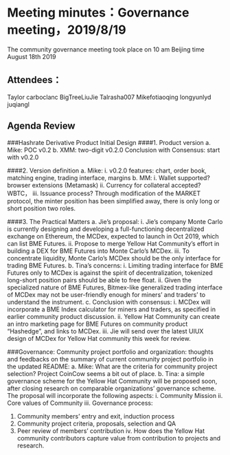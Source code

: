 # Meeting minutes：Governance meeting，2019/8/19
The community governance meeting took place on 10 am Beijing time August 18th 2019

## Attendees：
Taylor
carboclanc
BigTreeLiuJie
Talrasha007
Mikefotiaoqing
longyunlyd
juqiangl

## Agenda Review

###Hashrate Derivative Product Initial Design
####1.	Product version 
a.	Mike: POC v0.2
b.	XMM: two-digit v0.2.0
Conclusion with Consensus: start with v0.2.0

####2.	Version definition
a.	Mike: 
i.	v0.2.0 features:  chart, order book, matching engine, trading interface, margins
b.	MM: 
i.	Wallet supported? browser extensions (Metamask)
ii.	Currency for collateral accepted? WBTC，
iii.	Issuance process? Through modification of the MARKET protocol, the minter position has been simplified away, there is only long or short position two roles.

####3.	The Practical Matters
a.	Jie’s proposal:
i.	Jie’s company Monte Carlo is currently designing and developing a full-functioning decentralized exchange on Ethereum, the MCDex, expected to launch in Oct 2019, which can list BME Futures.
ii.	Propose to merge Yellow Hat Community’s effort in building a DEX for BME Futures into Monte Carlo’s MCDex.
iii.	To concentrate liquidity, Monte Carlo’s MCDex should be the only interface for trading BME Futures.
b.	Tina’s concerns:
i.	Limiting trading interface for BME Futures only to MCDex is against the spirit of decentralization, tokenized long-short position pairs should be able to free float.
ii.	Given the specialized nature of BME Futures, Bitmex-like generalized trading interface of MCDex may not be user-friendly enough for miners’ and traders’ to understand the instrument.
c.	Conclusion with consensus: 
i.	MCDex will incorporate a BME Index calculator for miners and traders, as specified in earlier community product discussion.
ii.	Yellow Hat Community can create an intro marketing page for BME Futures on community product “Hashedge”, and links to MCDex.
iii.	Jie will send over the latest UIUX design of MCDex for Yellow Hat community this week for review.

###Governance:
Community project portfolio and organization: thoughts and feedbacks on the summary of current community project portfolio in the updated README:
a.	Mike: What are the criteria for community project selection? Project CoinCow seems a bit out of place. 
b.	Tina: a simple governance scheme for the Yellow Hat Community will be proposed soon, after closing research on comparable organizations’ governance scheme. The proposal will incorporate the following aspects:
i.	Community Mission
ii.	Core values of Community
iii.	Governance process:
1.	Community members’ entry and exit, induction process
2.	Community project criteria, proposals, selection and QA
3.	Peer review of members’ contribution
iv.	How does the Yellow Hat community contributors capture value from contribution to projects and research.
